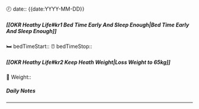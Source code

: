 🕗 date:: {{date:YYYY-MM-DD}}
##### [[OKR Heathy Life#kr1 Bed Time Early And Sleep Enough|Bed Time Early And Sleep Enough]]
🛏️ bedTimeStart:: 
⏰ bedTimeStop::
##### [[OKR Heathy Life#kr2 Keep Heath Weight|Loss Weight to 65kg]]
🐼 Weight:: 

##### Daily Notes

---